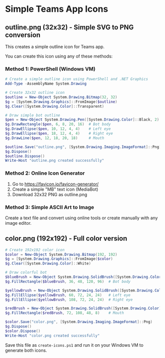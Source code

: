 # Simple Teams App Icons

## outline.png (32x32) - Simple SVG to PNG conversion
This creates a simple outline icon for Teams app.

You can create this icon using any of these methods:

### Method 1: PowerShell (Windows VM)
```powershell
# Create a simple outline icon using PowerShell and .NET Graphics
Add-Type -AssemblyName System.Drawing

# Create 32x32 outline icon
$outline = New-Object System.Drawing.Bitmap(32, 32)
$g = [System.Drawing.Graphics]::FromImage($outline)
$g.Clear([System.Drawing.Color]::Transparent)

# Draw simple bot outline
$pen = New-Object System.Drawing.Pen([System.Drawing.Color]::Black, 2)
$g.DrawRectangle($pen, 6, 8, 20, 16)  # Bot body
$g.DrawEllipse($pen, 10, 12, 4, 4)    # Left eye
$g.DrawEllipse($pen, 18, 12, 4, 4)    # Right eye
$g.DrawLine($pen, 12, 18, 20, 18)     # Mouth

$outline.Save("outline.png", [System.Drawing.Imaging.ImageFormat]::Png)
$g.Dispose()
$outline.Dispose()
Write-Host "outline.png created successfully"
```

### Method 2: Online Icon Generator
1. Go to https://favicon.io/favicon-generator/
2. Create a simple "MB" text icon (MediaBot)
3. Download 32x32 PNG as outline.png

### Method 3: Simple ASCII Art to Image
Create a text file and convert using online tools or create manually with any image editor.

## color.png (192x192) - Full color version
```powershell
# Create 192x192 color icon
$color = New-Object System.Drawing.Bitmap(192, 192)
$g = [System.Drawing.Graphics]::FromImage($color)
$g.Clear([System.Drawing.Color]::White)

# Draw colorful bot
$blueBrush = New-Object System.Drawing.SolidBrush([System.Drawing.Color]::DodgerBlue)
$g.FillRectangle($blueBrush, 36, 48, 120, 96)  # Bot body

$yellowBrush = New-Object System.Drawing.SolidBrush([System.Drawing.Color]::Gold)
$g.FillEllipse($yellowBrush, 60, 72, 24, 24)   # Left eye
$g.FillEllipse($yellowBrush, 108, 72, 24, 24)  # Right eye

$redBrush = New-Object System.Drawing.SolidBrush([System.Drawing.Color]::Red)
$g.FillRectangle($redBrush, 72, 108, 48, 8)    # Mouth

$color.Save("color.png", [System.Drawing.Imaging.ImageFormat]::Png)
$g.Dispose()
$color.Dispose()
Write-Host "color.png created successfully"
```

Save this file as `create-icons.ps1` and run it on your Windows VM to generate both icons.